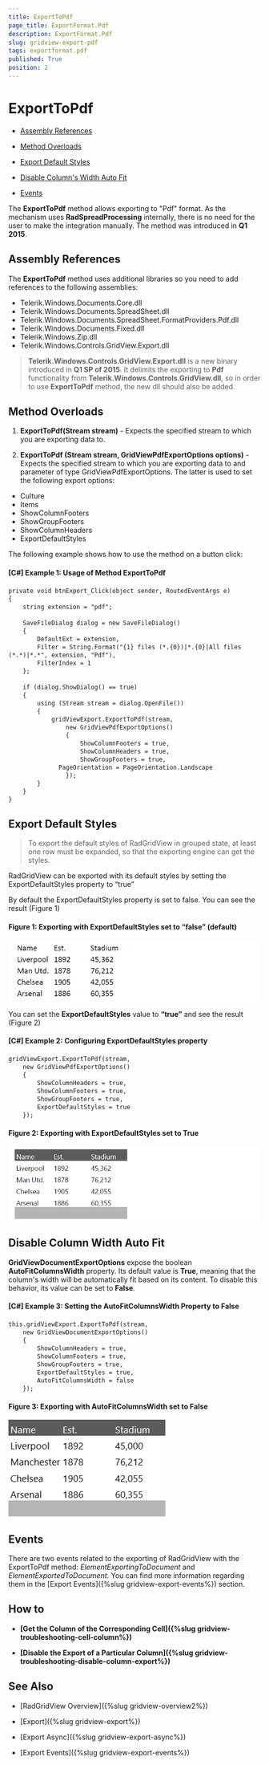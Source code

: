 ```yaml
---
title: ExportToPdf
page_title: ExportFormat.Pdf
description: ExportFormat.Pdf
slug: gridview-export-pdf
tags: exportformat.pdf
published: True
position: 2
---
```


# ExportToPdf

* [Assembly References](#assembly-references)

* [Method Overloads](#method-overloads)

* [Export Default Styles](#export-default-styles)

* [Disable Column's Width Auto Fit](#disable-column-width-auto-fit)

* [Events](#events)

The __ExportToPdf__ method allows exporting to "Pdf" format. As the mechanism uses **RadSpreadProcessing** internally, there is no need for the user to make the integration manually. The method was introduced in __Q1 2015__.

## Assembly References

The __ExportToPdf__ method uses additional libraries so you need to add references to the following assemblies:

* Telerik.Windows.Documents.Core.dll
* Telerik.Windows.Documents.SpreadSheet.dll 
* Telerik.Windows.Documents.SpreadSheet.FormatProviders.Pdf.dll
* Telerik.Windows.Documents.Fixed.dll
* Telerik.Windows.Zip.dll
* Telerik.Windows.Controls.GridView.Export.dll

>  __Telerik.Windows.Controls.GridView.Export.dll__ is a new binary introduced in __Q1 SP of 2015__. It delimits the exporting to __Pdf__ functionality from __Telerik.Windows.Controls.GridView.dll__, so in order to use __ExportToPdf__ method, the new dll should also be added.

## Method Overloads

1. __ExportToPdf(Stream stream)__ - Expects the specified stream to which you are exporting data to.

2. __ExportToPdf (Stream stream, GridViewPdfExportOptions options)__ - Expects the specified stream to which you are exporting data to and parameter of type GridViewPdfExportOptions. The latter is used to set the following export options:

* Culture
* Items
* ShowColumnFooters
* ShowGroupFooters
* ShowColumnHeaders
* ExportDefaultStyles  


The following example shows how to use the method on a button click:

#### __[C#] Example 1: Usage of Method ExportToPdf__
	private void btnExport_Click(object sender, RoutedEventArgs e)
	{
	    string extension = "pdf";
	
	    SaveFileDialog dialog = new SaveFileDialog()
	    {
	        DefaultExt = extension,
	        Filter = String.Format("{1} files (*.{0})|*.{0}|All files (*.*)|*.*", extension, "Pdf"),
	        FilterIndex = 1
	    };
	
	    if (dialog.ShowDialog() == true)
	    {
	        using (Stream stream = dialog.OpenFile())
	        {
	            gridViewExport.ExportToPdf(stream,
	                new GridViewPdfExportOptions()
	                {
	                    ShowColumnFooters = true,
	                    ShowColumnHeaders = true,
	                    ShowGroupFooters = true,
			      PageOrientation = PageOrientation.Landscape
	                });
	        }
	    }
	}


## Export Default Styles

>To export the default styles of RadGridView in grouped state, at least one row must be expanded, so that the exporting engine can get the styles.

RadGridView can be exported with its default styles by setting the ExportDefaultStyles property to “true”

By default the ExportDefaultStyles property is set to false. You can see the result (Figure 1)

#### __Figure 1: Exporting with ExportDefaultStyles set to “false” (default)__
![ExportDefaultStyles false](../images/exportdefaultstyles3.png)

You can set the __ExportDefaultStyles__ value to __“true”__ and see the result (Figure 2)

#### __[C#] Example 2: Configuring ExportDefaultStyles property__

	gridViewExport.ExportToPdf(stream,
    	new GridViewPdfExportOptions()
		{
		    ShowColumnHeaders = true,
		    ShowColumnFooters = true,
		    ShowGroupFooters = true,
		    ExportDefaultStyles = true
		});   

#### __Figure 2: Exporting with ExportDefaultStyles set to True__
![ExportDefaultStyles false](../images/exportdefaultstyles4.png)

## Disable Column Width Auto Fit

__GridViewDocumentExportOptions__ expose the boolean __AutoFitColumnsWidth__ property. Its default value is __True__, meaning that the column's width will be automatically fit based on its content. To disable this behavior, its value can be set to __False__.

#### __[C#] Example 3: Setting the AutoFitColumnsWidth Property to False__

	this.gridViewExport.ExportToPdf(stream,
    	new GridViewDocumentExportOptions()
		{
		    ShowColumnHeaders = true,
		    ShowColumnFooters = true,
		    ShowGroupFooters = true,
		    ExportDefaultStyles = true,
		    AutoFitColumnsWidth = false
		});

#### __Figure 3: Exporting with AutoFitColumnsWidth set to False__
![AutoFitColumnsWidth false](../images/autofitcolumnswidthPdf.png)

## Events

There are two events related to the exporting of RadGridView with the ExportToPdf method: *ElementExportingToDocument* and *ElementExportedToDocument*. You can find more information regarding them in the [Export Events]({%slug gridview-export-events%}) section.

## How to

* __[Get the Column of the Corresponding Cell]({%slug gridview-troubleshooting-cell-column%})__

* __[Disable the Export of a Particular Column]({%slug gridview-troubleshooting-disable-column-export%})__


## See Also ##

 * [RadGridView Overview]({%slug gridview-overview2%})

 * [Export]({%slug gridview-export%})

 * [Export Async]({%slug gridview-export-async%})

 * [Export Events]({%slug gridview-export-events%})
